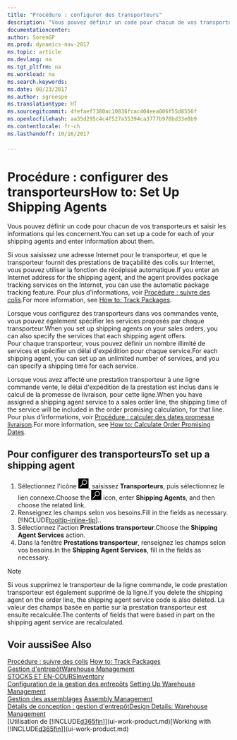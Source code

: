 ```yaml
---
title: "Procédure : configurer des transporteurs"
description: "Vous pouvez définir un code pour chacun de vos transporteurs et saisir les informations qui les concernent."
documentationcenter: 
author: SorenGP
ms.prod: dynamics-nav-2017
ms.topic: article
ms.devlang: na
ms.tgt_pltfrm: na
ms.workload: na
ms.search.keywords: 
ms.date: 08/23/2017
ms.author: sgroespe
ms.translationtype: HT
ms.sourcegitcommit: 4fefaef7380ac10836fcac404eea006f55d8556f
ms.openlocfilehash: aa35d295c4c4f527a55394ca3777b978bd33e0b9
ms.contentlocale: fr-ch
ms.lasthandoff: 10/16/2017

---
```

# <a name="how-to-set-up-shipping-agents"></a><span data-ttu-id="9f864-103">Procédure : configurer des transporteurs</span><span class="sxs-lookup"><span data-stu-id="9f864-103">How to: Set Up Shipping Agents</span></span>
<span data-ttu-id="9f864-104">Vous pouvez définir un code pour chacun de vos transporteurs et saisir les informations qui les concernent.</span><span class="sxs-lookup"><span data-stu-id="9f864-104">You can set up a code for each of your shipping agents and enter information about them.</span></span>  

<span data-ttu-id="9f864-105">Si vous saisissez une adresse Internet pour le transporteur, et que le transporteur fournit des prestations de traçabilité des colis sur Internet, vous pouvez utiliser la fonction de récépissé automatique.</span><span class="sxs-lookup"><span data-stu-id="9f864-105">If you enter an Internet address for the shipping agent, and the agent provides package tracking services on the Internet, you can use the automatic package tracking feature.</span></span> <span data-ttu-id="9f864-106">Pour plus d'informations, voir [Procédure : suivre des colis](sales-how-track-packages.md).</span><span class="sxs-lookup"><span data-stu-id="9f864-106">For more information, see [How to: Track Packages](sales-how-track-packages.md).</span></span>

<span data-ttu-id="9f864-107">Lorsque vous configurez des transporteurs dans vos commandes vente, vous pouvez également spécifier les services proposés par chaque transporteur.</span><span class="sxs-lookup"><span data-stu-id="9f864-107">When you set up shipping agents on your sales orders, you can also specify the services that each shipping agent offers.</span></span>  
<span data-ttu-id="9f864-108">Pour chaque transporteur, vous pouvez définir un nombre illimité de services et spécifier un délai d'expédition pour chaque service.</span><span class="sxs-lookup"><span data-stu-id="9f864-108">For each shipping agent, you can set up an unlimited number of services, and you can specify a shipping time for each service.</span></span>  

<span data-ttu-id="9f864-109">Lorsque vous avez affecté une prestation transporteur à une ligne commande vente, le délai d'expédition de la prestation est inclus dans le calcul de la promesse de livraison, pour cette ligne.</span><span class="sxs-lookup"><span data-stu-id="9f864-109">When you have assigned a shipping agent service to a sales order line, the shipping time of the service will be included in the order promising calculation, for that line.</span></span> <span data-ttu-id="9f864-110">Pour plus d'informations, voir [Procédure : calculer des dates promesse livraison](sales-how-to-calculate-order-promising-dates.md).</span><span class="sxs-lookup"><span data-stu-id="9f864-110">For more information, see [How to: Calculate Order Promising Dates](sales-how-to-calculate-order-promising-dates.md).</span></span>

## <a name="to-set-up-a-shipping-agent"></a><span data-ttu-id="9f864-111">Pour configurer des transporteurs</span><span class="sxs-lookup"><span data-stu-id="9f864-111">To set up a shipping agent</span></span>  
1.  <span data-ttu-id="9f864-112">Sélectionnez l'icône ![Page ou état pour la recherche](media/ui-search/search_small.png "Page ou état pour la recherche"), saisissez **Transporteurs**, puis sélectionnez le lien connexe.</span><span class="sxs-lookup"><span data-stu-id="9f864-112">Choose the ![Search for Page or Report](media/ui-search/search_small.png "Search for Page or Report icon") icon, enter **Shipping Agents**, and then choose the related link.</span></span>  
2.  <span data-ttu-id="9f864-113">Renseignez les champs selon vos besoins.</span><span class="sxs-lookup"><span data-stu-id="9f864-113">Fill in the fields as necessary.</span></span> [!INCLUDE[tooltip-inline-tip](includes/tooltip-inline-tip_md.md)]<span data-ttu-id="9f864-114">.</span><span class="sxs-lookup"><span data-stu-id="9f864-114">.</span></span>  
3.  <span data-ttu-id="9f864-115">Sélectionnez l'action **Prestations transporteur**.</span><span class="sxs-lookup"><span data-stu-id="9f864-115">Choose the **Shipping Agent Services** action.</span></span>
4. <span data-ttu-id="9f864-116">Dans la fenêtre **Prestations transporteur**, renseignez les champs selon vos besoins.</span><span class="sxs-lookup"><span data-stu-id="9f864-116">In the **Shipping Agent Services**, fill in the fields as necessary.</span></span>

> [!NOTE]  
>  <span data-ttu-id="9f864-117">Si vous supprimez le transporteur de la ligne commande, le code prestation transporteur est également supprimé de la ligne.</span><span class="sxs-lookup"><span data-stu-id="9f864-117">If you delete the shipping agent on the order line, the shipping agent service code is also deleted.</span></span> <span data-ttu-id="9f864-118">La valeur des champs basée en partie sur la prestation transporteur est ensuite recalculée.</span><span class="sxs-lookup"><span data-stu-id="9f864-118">The contents of fields that were based in part on the shipping agent service are recalculated.</span></span>  

## <a name="see-also"></a><span data-ttu-id="9f864-119">Voir aussi</span><span class="sxs-lookup"><span data-stu-id="9f864-119">See Also</span></span>
<span data-ttu-id="9f864-120">[Procédure : suivre des colis](sales-how-track-packages.md)  </span><span class="sxs-lookup"><span data-stu-id="9f864-120">[How to: Track Packages](sales-how-track-packages.md)  </span></span>  
[<span data-ttu-id="9f864-121">Gestion d'entrepôt</span><span class="sxs-lookup"><span data-stu-id="9f864-121">Warehouse Management</span></span>](warehouse-manage-warehouse.md)  
[<span data-ttu-id="9f864-122">STOCKS ET EN-COURS</span><span class="sxs-lookup"><span data-stu-id="9f864-122">Inventory</span></span>](inventory-manage-inventory.md)  
<span data-ttu-id="9f864-123">[Configuration de la gestion des entrepôts](warehouse-setup-warehouse.md)   </span><span class="sxs-lookup"><span data-stu-id="9f864-123">[Setting Up Warehouse Management](warehouse-setup-warehouse.md)   </span></span>  
<span data-ttu-id="9f864-124">[Gestion des assemblages](assembly-assemble-items.md)  </span><span class="sxs-lookup"><span data-stu-id="9f864-124">[Assembly Management](assembly-assemble-items.md)  </span></span>  
[<span data-ttu-id="9f864-125">Détails de conception : gestion d'entrepôt</span><span class="sxs-lookup"><span data-stu-id="9f864-125">Design Details: Warehouse Management</span></span>](design-details-warehouse-management.md)  
<span data-ttu-id="9f864-126">[Utilisation de [!INCLUDE[d365fin](includes/d365fin_md.md)]](ui-work-product.md)</span><span class="sxs-lookup"><span data-stu-id="9f864-126">[Working with [!INCLUDE[d365fin](includes/d365fin_md.md)]](ui-work-product.md)</span></span>  

